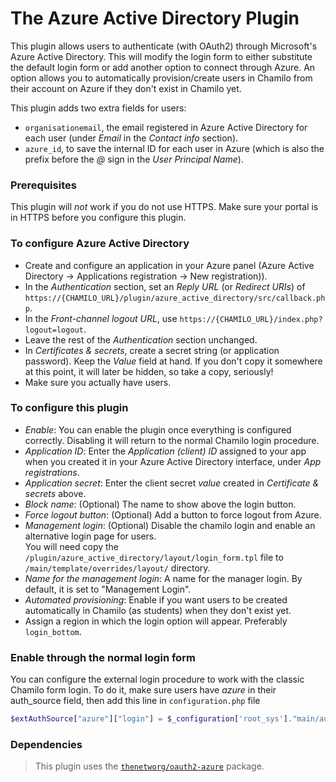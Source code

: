 # The Azure Active Directory Plugin

This plugin allows users to authenticate (with OAuth2) through Microsoft's Azure Active Directory.
This will modify the login form to either substitute the default login form or add another option to connect through
Azure.
An option allows you to automatically provision/create users in Chamilo from their account on Azure if they don't exist
in Chamilo yet.

This plugin adds two extra fields for users:
- `organisationemail`, the email registered in Azure Active Directory for each user (under _Email_ in the _Contact info_ section).
- `azure_id`, to save the internal ID for each user in Azure (which is also the prefix before the _@_ sign in the _User Principal Name_).

### Prerequisites
This plugin will *not* work if you do not use HTTPS. 
Make sure your portal is in HTTPS before you configure this plugin.

### To configure Azure Active Directory
* Create and configure an application in your Azure panel (Azure Active Directory -> Applications registration -> New registration)).
* In the _Authentication_ section, set an _Reply URL_ (or _Redirect URIs_) of `https://{CHAMILO_URL}/plugin/azure_active_directory/src/callback.php`.
* In the _Front-channel logout URL_, use `https://{CHAMILO_URL}/index.php?logout=logout`.
* Leave the rest of the _Authentication_ section unchanged.
* In _Certificates & secrets_, create a secret string (or application password). Keep the _Value_ field at hand. If you don't copy it somewhere at this point, it will later be hidden, so take a copy, seriously!
* Make sure you actually have users.

### To configure this plugin
* _Enable_: You can enable the plugin once everything is configured correctly. Disabling it will return to the normal Chamilo login procedure.
* _Application ID_: Enter the _Application (client) ID_ assigned to your app when you created it in your Azure Active Directory interface, under _App registrations_.
* _Application secret_: Enter the client secret _value_ created in _Certificate & secrets_ above.
* _Block name_: (Optional) The name to show above the login button.
* _Force logout button_: (Optional) Add a button to force logout from Azure.
* _Management login_: (Optional) Disable the chamilo login and enable an alternative login page for users.   
   You will need copy the `/plugin/azure_active_directory/layout/login_form.tpl` file to `/main/template/overrides/layout/` directory.
* _Name for the management login_: A name for the manager login. By default, it is set to "Management Login".
* _Automated provisioning_: Enable if you want users to be created automatically in Chamilo (as students) when they don't exist yet.
* Assign a region in which the login option will appear. Preferably `login_bottom`.

### Enable through the normal login form
You can configure the external login procedure to work with the classic Chamilo form login.
To do it, make sure users have _azure_ in their auth_source field, then add this line in `configuration.php` file
```php
$extAuthSource["azure"]["login"] = $_configuration['root_sys']."main/auth/external_login/login.azure.php";
```

### Dependencies
> This plugin uses the [`thenetworg/oauth2-azure`](https://github.com/TheNetworg/oauth2-azure) package.
